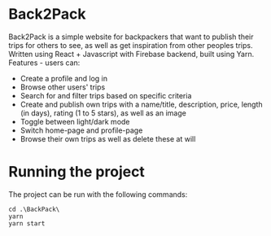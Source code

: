 # Back2Pack
Back2Pack is a simple website for backpackers that want to publish their trips for others to see, as well as get inspiration from other peoples trips. 
Written using React + Javascript with Firebase backend, built using Yarn.  
Features - users can: 
* Create a profile and log in
* Browse other users' trips
* Search for and filter trips based on specific criteria
* Create and publish own trips with a name/title, description, price, length (in days), rating (1 to 5 stars), as well as an image
* Toggle between light/dark mode
* Switch home-page and profile-page
* Browse their own trips as well as delete these at will

# Running the project
The project can be run with the following commands:
 ~~~
cd .\BackPack\
yarn
yarn start
 ~~~

